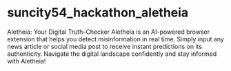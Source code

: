 # suncity54_hackathon_aletheia
Aletheia: Your Digital Truth-Checker Aletheia is an AI-powered browser extension that helps you detect misinformation in real time. Simply input any news article or social media post to receive instant predictions on its authenticity. Navigate the digital landscape confidently and stay informed with Aletheia!
